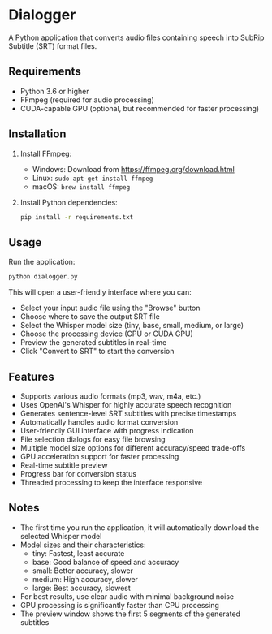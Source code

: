 # Dialogger

A Python application that converts audio files containing speech into SubRip Subtitle (SRT) format files.

## Requirements

- Python 3.6 or higher
- FFmpeg (required for audio processing)
- CUDA-capable GPU (optional, but recommended for faster processing)

## Installation

1. Install FFmpeg:
   - Windows: Download from https://ffmpeg.org/download.html
   - Linux: `sudo apt-get install ffmpeg`
   - macOS: `brew install ffmpeg`

2. Install Python dependencies:
   ```bash
   pip install -r requirements.txt
   ```

## Usage

Run the application:
```bash
python dialogger.py
```

This will open a user-friendly interface where you can:
- Select your input audio file using the "Browse" button
- Choose where to save the output SRT file
- Select the Whisper model size (tiny, base, small, medium, or large)
- Choose the processing device (CPU or CUDA GPU)
- Preview the generated subtitles in real-time
- Click "Convert to SRT" to start the conversion

## Features

- Supports various audio formats (mp3, wav, m4a, etc.)
- Uses OpenAI's Whisper for highly accurate speech recognition
- Generates sentence-level SRT subtitles with precise timestamps
- Automatically handles audio format conversion
- User-friendly GUI interface with progress indication
- File selection dialogs for easy file browsing
- Multiple model size options for different accuracy/speed trade-offs
- GPU acceleration support for faster processing
- Real-time subtitle preview
- Progress bar for conversion status
- Threaded processing to keep the interface responsive

## Notes

- The first time you run the application, it will automatically download the selected Whisper model
- Model sizes and their characteristics:
  - tiny: Fastest, least accurate
  - base: Good balance of speed and accuracy
  - small: Better accuracy, slower
  - medium: High accuracy, slower
  - large: Best accuracy, slowest
- For best results, use clear audio with minimal background noise
- GPU processing is significantly faster than CPU processing
- The preview window shows the first 5 segments of the generated subtitles 
